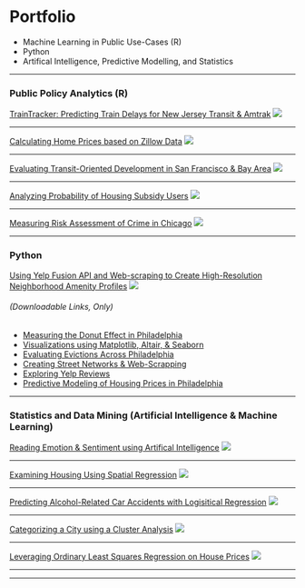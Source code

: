 # Portfolio

* Machine Learning in Public Use-Cases (R)
* Python
* Artifical Intelligence, Predictive Modelling, and Statistics


---

### Public Policy Analytics (R)
 
[TrainTracker: Predicting Train Delays for New Jersey Transit & Amtrak](/projects/figuring-it-out-markdown.html)
<img src="https://github.com/TrevorKap/Portfolio-Page/blob/master/images/TrainGraphs.jpg?raw=true"/>


---
[Calculating Home Prices based on Zillow Data](/projects/MidtermAssignment.html)
<img src="images/ZillowPredictionsDashboard.png?raw=true"/>


---
[Evaluating Transit-Oriented Development in San Francisco & Bay Area](/projects/TODAssignment_Kapuvari.html)
<img src="images/TODSanFranBay.png?raw=true"/>

---
[Analyzing Probability of Housing Subsidy Users](/projects/TargetingaHousingSubsidyKapuvari.html)
<img src="images/housesubsidy.png?raw=true"/>

---
[Measuring Risk Assessment of Crime in Chicago](/projects/GeospatialRiskPredictionKapuvari.html)
<img src="images/RiskAssessment.png?raw=true"/>

---

### Python

[Using Yelp Fusion API and Web-scraping to Create High-Resolution Neighborhood Amenity Profiles](http://luckylaharltim.GitHub.io/MUSA_5500_Final)
<img src="images/AmenityDashboard.png?raw=true"/>

###### (Downloadable Links, Only)

- [Measuring the Donut Effect in Philadelphia](/projects/DonutEffect.ipynb)
- [Visualizations using Matplotlib, Altair, & Seaborn](/projects/matplotseabornaltair.ipynb)
- [Evaluating Evictions Across Philadelphia](/projects/evictions.ipynb)
- [Creating Street Networks & Web-Scrapping](/projects/streetsandwebscrap.ipynb)
- [Exploring Yelp Reviews](/projects/yelpreviews.ipynb)
- [Predictive Modeling of Housing Prices in Philadelphia](/projects/predictionmodelling.ipynb)

---

### Statistics and Data Mining (Artificial Intelligence & Machine Learning)

[Reading Emotion &  Sentiment using Artifical Intelligence](/projects/emotionsentiment.html)
<img src="images/GPTDashboard.png?raw=true"/>

---

[Examining Housing Using Spatial Regression](/projects/SPATIALRegression.html)
<img src="images/SpatialRegressioDashboard.png?raw=true"/>

---

[Predicting Alcohol-Related Car Accidents with Logisitical Regression](/projects/LogisticRegression.html)
<img src="images/logisticdashboard.png?raw=true"/>

---

[Categorizing a City using a Cluster Analysis](/projects/kmeansclusters.html)
<img src="images/ClustersDashboard.png?raw=true"/>

---

[Leveraging Ordinary Least Squares Regression on House Prices](/projects/OLSRegressionhtml)
<img src="images/homework1statspic.png?raw=true"/>

---
<meta http-equiv='cache-control' content='no-cache'> 
<meta http-equiv='expires' content='0'> 
<meta http-equiv='pragma' content='no-cache'>

---


